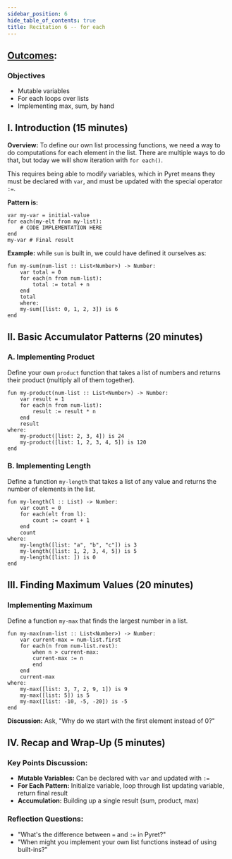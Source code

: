 ```yaml
---
sidebar_position: 6
hide_table_of_contents: true
title: Recitation 6 -- for each
---
```


## [Outcomes](/outcomes/): 

### **Objectives**
- Mutable variables
- For each loops over lists
- Implementing max, sum, by hand

## I. Introduction (15 minutes)
**Overview:** To define our own list processing functions, we need a way to do computations for each element in the list. There are multiple ways to do that, but today we will show iteration with `for each()`.

This requires being able to modify variables, which in Pyret means they must be declared with `var`, and must be updated with the special operator `:=`.

**Pattern is:**

```pyret
var my-var = initial-value
for each(my-elt from my-list):
    # CODE IMPLEMENTATION HERE
end
my-var # Final result
```

**Example:** while `sum` is built in, we could have defined it ourselves as:

```pyret
fun my-sum(num-list :: List<Number>) -> Number:
    var total = 0
    for each(n from num-list):
        total := total + n
    end
    total
    where:
    my-sum([list: 0, 1, 2, 3]) is 6
end
```

## II. Basic Accumulator Patterns (20 minutes)

### A. Implementing Product
Define your own `product` function that takes a list of numbers and returns their product (multiply all of them together).

```pyret
fun my-product(num-list :: List<Number>) -> Number:
    var result = 1
    for each(n from num-list):
        result := result * n
    end
    result
where:
    my-product([list: 2, 3, 4]) is 24
    my-product([list: 1, 2, 3, 4, 5]) is 120
end
```

### B. Implementing Length
Define a function `my-length` that takes a list of any value and returns the number of elements in the list.

```pyret
fun my-length(l :: List) -> Number:
    var count = 0
    for each(elt from l):
        count := count + 1
    end
    count
where:
    my-length([list: "a", "b", "c"]) is 3
    my-length([list: 1, 2, 3, 4, 5]) is 5
    my-length([list: ]) is 0
end
```

## III. Finding Maximum Values (20 minutes)

### Implementing Maximum
Define a function `my-max` that finds the largest number in a list.

```pyret
fun my-max(num-list :: List<Number>) -> Number:
    var current-max = num-list.first
    for each(n from num-list.rest):
        when n > current-max:
        current-max := n
        end
    end
    current-max
where:
    my-max([list: 3, 7, 2, 9, 1]) is 9
    my-max([list: 5]) is 5
    my-max([list: -10, -5, -20]) is -5
end
```

**Discussion:** Ask, "Why do we start with the first element instead of 0?"

## IV. Recap and Wrap-Up (5 minutes)

### Key Points Discussion:
- **Mutable Variables:** Can be declared with `var` and updated with `:=`
- **For Each Pattern:** Initialize variable, loop through list updating variable, return final result  
- **Accumulation:** Building up a single result (sum, product, max)

### Reflection Questions:
- "What's the difference between `=` and `:=` in Pyret?"
- "When might you implement your own list functions instead of using built-ins?"